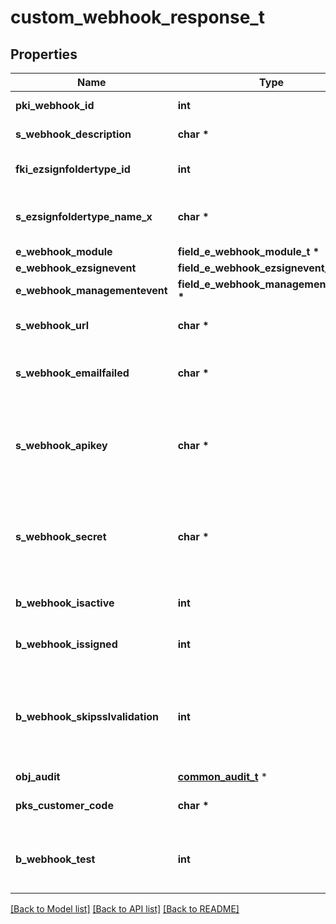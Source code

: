 # custom_webhook_response_t

## Properties
Name | Type | Description | Notes
------------ | ------------- | ------------- | -------------
**pki_webhook_id** | **int** | The unique ID of the Webhook | 
**s_webhook_description** | **char \*** | The description of the Webhook | 
**fki_ezsignfoldertype_id** | **int** | The unique ID of the Ezsignfoldertype. | [optional] 
**s_ezsignfoldertype_name_x** | **char \*** | The name of the Ezsignfoldertype in the language of the requester | [optional] 
**e_webhook_module** | **field_e_webhook_module_t \*** |  | 
**e_webhook_ezsignevent** | **field_e_webhook_ezsignevent_t \*** |  | [optional] 
**e_webhook_managementevent** | **field_e_webhook_managementevent_t \*** |  | [optional] 
**s_webhook_url** | **char \*** | The URL of the Webhook callback | 
**s_webhook_emailfailed** | **char \*** | The email that will receive the Webhook in case all attempts fail | 
**s_webhook_apikey** | **char \*** | The Apikey for the Webhook.  This will be hidden if we are not creating or regenerating the Apikey. | [optional] 
**s_webhook_secret** | **char \*** | The Secret for the Webhook.  This will be hidden if we are not creating or regenerating the Apikey. | [optional] 
**b_webhook_isactive** | **int** | Whether the Webhook is active or not | 
**b_webhook_issigned** | **int** | Whether the requests will be signed or not | 
**b_webhook_skipsslvalidation** | **int** | Wheter the server&#39;s SSL certificate should be validated or not. Not recommended to skip for production use | 
**obj_audit** | [**common_audit_t**](common_audit.md) \* |  | 
**pks_customer_code** | **char \*** | The customer code assigned to your account | 
**b_webhook_test** | **int** | Wheter the webhook received is a manual test or a real event | 

[[Back to Model list]](../README.md#documentation-for-models) [[Back to API list]](../README.md#documentation-for-api-endpoints) [[Back to README]](../README.md)


